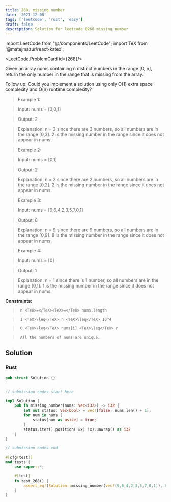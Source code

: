 ```yaml
---
title: 268. missing number
date: '2021-12-08'
tags: ['leetcode', 'rust', 'easy']
draft: false
description: Solution for leetcode 0268 missing number
---
```

import LeetCode from "@/components/LeetCode";
import TeX from '@matejmazur/react-katex';

<LeetCode.ProblemCard id={268}/>
 

  Given an array nums containing n distinct numbers in the range [0, n], return the only number in the range that is missing from the array.

  Follow up: Could you implement a solution using only O(1) extra space complexity and O(n) runtime complexity?

   

 >   Example 1:

  

 >   Input: nums <TeX>=</TeX> [3,0,1]

 >   Output: 2

 >   Explanation: n <TeX>=</TeX> 3 since there are 3 numbers, so all numbers are in the range [0,3]. 2 is the missing number in the range since it does not appear in nums.

  

 >   Example 2:

  

 >   Input: nums <TeX>=</TeX> [0,1]

 >   Output: 2

 >   Explanation: n <TeX>=</TeX> 2 since there are 2 numbers, so all numbers are in the range [0,2]. 2 is the missing number in the range since it does not appear in nums.

  

 >   Example 3:

  

 >   Input: nums <TeX>=</TeX> [9,6,4,2,3,5,7,0,1]

 >   Output: 8

 >   Explanation: n <TeX>=</TeX> 9 since there are 9 numbers, so all numbers are in the range [0,9]. 8 is the missing number in the range since it does not appear in nums.

  

 >   Example 4:

  

 >   Input: nums <TeX>=</TeX> [0]

 >   Output: 1

 >   Explanation: n <TeX>=</TeX> 1 since there is 1 number, so all numbers are in the range [0,1]. 1 is the missing number in the range since it does not appear in nums.

  

   

  **Constraints:**

  

 >   	n <TeX>=</TeX><TeX>=</TeX> nums.length

 >   	1 <TeX>\leq</TeX> n <TeX>\leq</TeX> 10^4

 >   	0 <TeX>\leq</TeX> nums[i] <TeX>\leq</TeX> n

 >   	All the numbers of nums are unique.


## Solution
### Rust
```rust
pub struct Solution {}


// submission codes start here

impl Solution {
    pub fn missing_number(nums: Vec<i32>) -> i32 {
        let mut status: Vec<bool> = vec![false; nums.len() + 1];
        for num in nums {
            status[num as usize] = true;
        }
        status.iter().position(|&x| !x).unwrap() as i32
    }
}

// submission codes end

#[cfg(test)]
mod tests {
    use super::*;

    #[test]
    fn test_268() {
        assert_eq!(Solution::missing_number(vec![9,6,4,2,3,5,7,0,1]), 8);
    }
}

```
